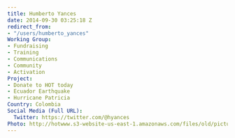 ```yaml
---
title: Humberto Yances
date: 2014-09-30 03:25:18 Z
redirect_from:
- "/users/humberto_yances"
Working Group:
- Fundraising
- Training
- Communications
- Community
- Activation
Project:
- Donate to HOT today
- Ecuador Earthquake
- Hurricane Patricia
Country: Colombia
Social Media (Full URL):
  Twitter: https://twitter.com/@hyances
Photo: http://hotwww.s3-website-us-east-1.amazonaws.com/files/old/pictures/picture-220-1412082006.jpg
---
```



